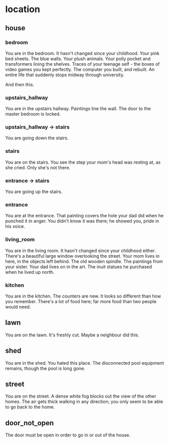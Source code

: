 # location

## house

### bedroom

You are in the bedroom. It hasn't changed since your childhood. Your pink
bed sheets. The blue walls. Your plush animals. Your polly pocket and 
transformers lining the shelves. Traces of your teenage self - the boxes
of video games you kept perfectly. The computer you built, and rebuilt.
An entire life that suddenly stops midway through university.

And then this.

### upstairs_hallway

You are in the upstairs hallway. Paintings line the wall. The door
to the master bedroom is locked.

### upstairs_hallway -> stairs

You are going down the stairs.

### stairs

You are on the stairs. You see the step your mom's head was resting at,
as she cried. Only she's not there. 

### entrance -> stairs

You are going up the stairs.

### entrance

You are at the entrance. That painting covers the hole your dad did when
he punched it in anger. You didn't know it was there; he showed you, pride
in his voice.

### living_room

You are in the living room. It hasn't changed since your childhood either.
There's a beautiful large window overlooking the street. Your mom lives in
here, in the objects left behind. The old wooden spindle. The paintings from
your sister. Your dad lives on in the art. The inuit statues he purchased when
he lived up north.

### kitchen

You are in the kitchen. The counters are new. It looks so different than 
how you remember. There's a lot of food here; far more food than two people
would need.

## lawn

You are on the lawn. It's freshly cut. Maybe a neighbour did this.

## shed

You are in the shed. You hated this place. The disconnected pool equipment 
remains, though the pool is long gone. 

## street

You are on the street. A dense white fog blocks out the view of the other
homes. The air gets thick walking in any direction; you only seem to be
able to go back to the home.

## door_not_open

The door must be open in order to go in or out of the house.